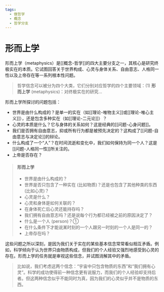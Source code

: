 ```yaml
---
tags:
  - 做哲学
  - 概念
  - 哲学分支
---
```


# 形而上学

形而上学（metaphysics）是[[概念-哲学]]的四大主要分支之一，其核心是研究终极实在的本质。它试图回答关于世界构成、心灵与身体关系、自由意志、人格同一性以及上帝存在等一系列根本性问题。

> 哲学信念可以被分为四个大类，它们分别对应哲学的四个主要领域：(1) **形而上学** (metaphysics)：对终极实在的研究...

形而上学所探讨的问题包括：

*   世界是由什么构成的？是单一的实在（如[[理论-唯物主义]]或[[理论-唯心主义]]），还是包含多种实在（如[[理论-二元论]]）？
*   心灵的本质是什么？它与身体的关系如何？这是经典的[[问题-心身问题]]。
*   我们是否拥有自由意志，抑或所有行为都是被预先决定的？这构成了[[问题-自由意志与决定论]]的辩论。
*   什么构成了一个“人”？在时间流逝和变化中，我们如何保持为同一个人？这是[[问题-人格同一性]]所关注的。
*   上帝是否存在？

> #### 形而上学
>
> -   世界是由什么构成的？
> -   世界是否只包含了一种实在 (比如物质)？还是也包含了其他种类的东西 (比如心灵)？
> -   心灵是什么？
> -   心灵和身体是如何关联的？
> -   在身体死亡后心灵还能持存吗？
> -   我们拥有自由意志吗？还是说每个行为都已经被之前的原因决定了？
> -   什么是一个人 (person)？①
> -   在什么条件下才能说某时刻的一个人跟另一时刻的一个人是同一的？
> -   上帝存在吗？

这些问题之所以深刻，是因为我们关于实在的某些基本信念常常看似相互矛盾。例如，科学倾向于认为世界只由物质构成，但我们的个人经验又强烈地感受到心灵的存在。形而上学的任务就是审视这些信念，并试图消解其中的矛盾。

> 比如说，我们考虑这两个信念：“宇宙中只包含物质的东西”和“我们拥有心灵”。科学的成功使得前一种信念更有说服力，而我们的个人经验却支持后者。但这两种信念似乎不能同时为真，因为我们的心灵似乎并不是物质的东西。